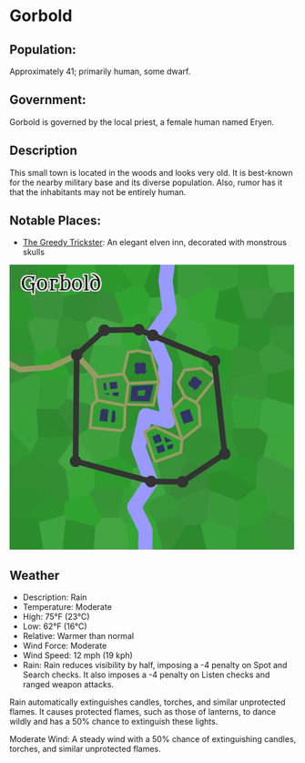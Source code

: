 # Gorbold

## Population:
Approximately 41; primarily human, some dwarf.

## Government:
Gorbold is governed by the local priest, a female human named Eryen.

## Description
This small town is located in the woods and looks very old.  It is best-known for the nearby military base and its diverse population.  Also, rumor has it that the inhabitants may not be entirely human.

## Notable Places:
- [The Greedy Trickster](./taverns/The_Greedy_Trickster.md): An elegant elven inn, decorated with monstrous skulls

![map](./images/Gorbold.png)

## Weather

- Description:	Rain
- Temperature:	Moderate
- High:	75°F (23°C)
- Low:	62°F (16°C)
- Relative:	Warmer than normal
- Wind Force:	Moderate
- Wind Speed:	12 mph (19 kph)
- Rain: Rain reduces visibility by half, imposing a -4 penalty on Spot and Search checks. It also imposes a -4 penalty on Listen checks and ranged weapon attacks.

Rain automatically extinguishes candles, torches, and similar unprotected flames. It causes protected flames, such as those of lanterns, to dance wildly and has a 50% chance to extinguish these lights.

Moderate Wind: A steady wind with a 50% chance of extinguishing candles, torches, and similar unprotected flames.
